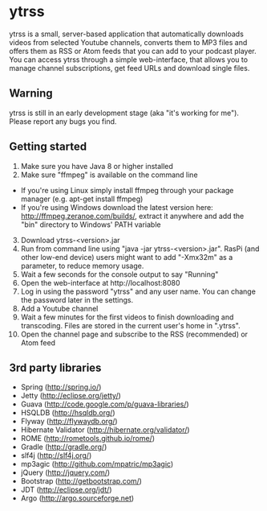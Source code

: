ytrss
=====
ytrss is a small, server-based application that automatically downloads videos from selected Youtube channels, converts them to MP3 files and offers them as RSS or Atom feeds that you can add to your podcast player.
You can access ytrss through a simple web-interface, that allows you to manage channel subscriptions, get feed URLs and download single files.


Warning
----
ytrss is still in an early development stage (aka "it's working for me"). Please report any bugs you find.


Getting started
----
1. Make sure you have Java 8 or higher installed
2. Make sure "ffmpeg" is available on the command line
  - If you're using Linux simply install ffmpeg through your package manager (e.g. apt-get install ffmpeg)
  - If you're using Windows download the latest version here: http://ffmpeg.zeranoe.com/builds/, extract it anywhere and add the "bin" directory to Windows' PATH variable
3. Download ytrss-&lt;version&gt;.jar
4. Run from command line using "java -jar ytrss-&lt;version&gt;.jar". RasPi (and other low-end device) users might want to add "-Xmx32m" as a parameter, to reduce memory usage.
5. Wait a few seconds for the console output to say "Running"
6. Open the web-interface at http://localhost:8080
7. Log in using the password "ytrss" and any user name. You can change the password later in the settings.
8. Add a Youtube channel
9. Wait a few minutes for the first videos to finish downloading and transcoding. Files are stored in the current user's home in ".ytrss".
10. Open the channel page and subscribe to the RSS (recommended) or Atom feed



3rd party libraries
----
- Spring (http://spring.io/)
- Jetty (http://eclipse.org/jetty/)
- Guava  (http://code.google.com/p/guava-libraries/)
- HSQLDB (http://hsqldb.org/)
- Flyway (http://flywaydb.org/)
- Hibernate Validator (http://hibernate.org/validator/)
- ROME (http://rometools.github.io/rome/)
- Gradle (http://gradle.org/)
- slf4j (http://slf4j.org/)
- mp3agic (http://github.com/mpatric/mp3agic)
- jQuery (http://jquery.com/)
- Bootstrap (http://getbootstrap.com/)
- JDT (http://eclipse.org/jdt/)
- Argo (http://argo.sourceforge.net)
